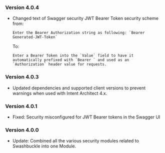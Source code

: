 ### Version 4.0.4

- Changed text of Swagger security JWT Bearer Token security scheme from:
  
  ``Enter the Bearer Authorization string as following: `Bearer Generated-JWT-Token` ``

  To:

  ``Enter a Bearer Token into the `Value` field to have it automatically prefixed with `Bearer ` and used as an `Authorization` header value for requests.``



### Version 4.0.3

- Updated dependencies and supported client versions to prevent warnings when used with Intent Architect 4.x.

### Version 4.0.1

- Fixed: Security misconfigured for JWT Bearer tokens in the Swagger UI

### Version 4.0.0

- Update: Combined all the various security modules related to Swashbuckle into one Module.